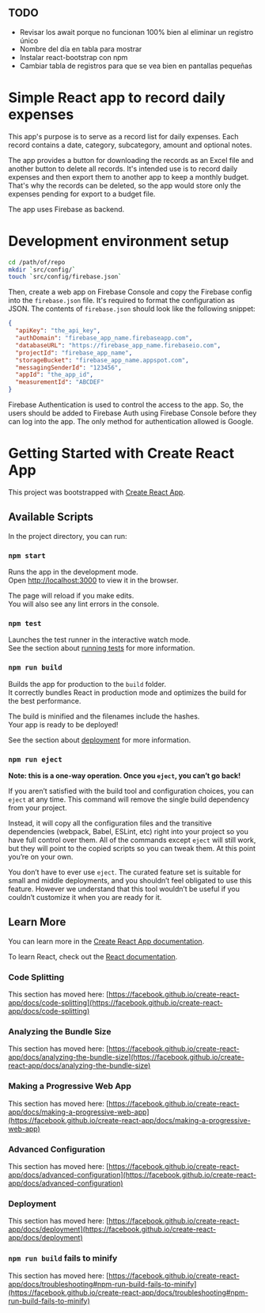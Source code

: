 ## TODO

- Revisar los await porque no funcionan 100% bien al eliminar un registro único
- Nombre del día en tabla para mostrar
- Instalar react-bootstrap con npm
- Cambiar tabla de registros para que se vea bien en pantallas pequeñas

# Simple React app to record daily expenses

This app's purpose is to serve as a record list for daily expenses. Each record contains a date, category, subcategory, amount and optional notes.

The app provides a button for downloading the records as an Excel file and another button to delete all records. It's intended use is to record daily expenses and then export them to another app to keep a monthly budget. That's why the records can be deleted, so the app would store only the expenses pending for export to a budget file.

The app uses Firebase as backend.

# Development environment setup

```bash
cd /path/of/repo
mkdir `src/config/`
touch `src/config/firebase.json`
```

Then, create a web app on Firebase Console and copy the Firebase config into the `firebase.json` file. It's required to format the configuration as JSON. The contents of `firebase.json` should look like the following snippet:

```json
{
  "apiKey": "the_api_key",
  "authDomain": "firebase_app_name.firebaseapp.com",
  "databaseURL": "https://firebase_app_name.firebaseio.com",
  "projectId": "firebase_app_name",
  "storageBucket": "firebase_app_name.appspot.com",
  "messagingSenderId": "123456",
  "appId": "the_app_id",
  "measurementId": "ABCDEF"
}
```

Firebase Authentication is used to control the access to the app. So, the users should be added to Firebase Auth using Firebase Console before they can log into the app. The only method for authentication allowed is Google.

# Getting Started with Create React App

This project was bootstrapped with [Create React App](https://github.com/facebook/create-react-app).

## Available Scripts

In the project directory, you can run:

### `npm start`

Runs the app in the development mode.\
Open [http://localhost:3000](http://localhost:3000) to view it in the browser.

The page will reload if you make edits.\
You will also see any lint errors in the console.

### `npm test`

Launches the test runner in the interactive watch mode.\
See the section about [running tests](https://facebook.github.io/create-react-app/docs/running-tests) for more information.

### `npm run build`

Builds the app for production to the `build` folder.\
It correctly bundles React in production mode and optimizes the build for the best performance.

The build is minified and the filenames include the hashes.\
Your app is ready to be deployed!

See the section about [deployment](https://facebook.github.io/create-react-app/docs/deployment) for more information.

### `npm run eject`

**Note: this is a one-way operation. Once you `eject`, you can’t go back!**

If you aren’t satisfied with the build tool and configuration choices, you can `eject` at any time. This command will remove the single build dependency from your project.

Instead, it will copy all the configuration files and the transitive dependencies (webpack, Babel, ESLint, etc) right into your project so you have full control over them. All of the commands except `eject` will still work, but they will point to the copied scripts so you can tweak them. At this point you’re on your own.

You don’t have to ever use `eject`. The curated feature set is suitable for small and middle deployments, and you shouldn’t feel obligated to use this feature. However we understand that this tool wouldn’t be useful if you couldn’t customize it when you are ready for it.

## Learn More

You can learn more in the [Create React App documentation](https://facebook.github.io/create-react-app/docs/getting-started).

To learn React, check out the [React documentation](https://reactjs.org/).

### Code Splitting

This section has moved here: [https://facebook.github.io/create-react-app/docs/code-splitting](https://facebook.github.io/create-react-app/docs/code-splitting)

### Analyzing the Bundle Size

This section has moved here: [https://facebook.github.io/create-react-app/docs/analyzing-the-bundle-size](https://facebook.github.io/create-react-app/docs/analyzing-the-bundle-size)

### Making a Progressive Web App

This section has moved here: [https://facebook.github.io/create-react-app/docs/making-a-progressive-web-app](https://facebook.github.io/create-react-app/docs/making-a-progressive-web-app)

### Advanced Configuration

This section has moved here: [https://facebook.github.io/create-react-app/docs/advanced-configuration](https://facebook.github.io/create-react-app/docs/advanced-configuration)

### Deployment

This section has moved here: [https://facebook.github.io/create-react-app/docs/deployment](https://facebook.github.io/create-react-app/docs/deployment)

### `npm run build` fails to minify

This section has moved here: [https://facebook.github.io/create-react-app/docs/troubleshooting#npm-run-build-fails-to-minify](https://facebook.github.io/create-react-app/docs/troubleshooting#npm-run-build-fails-to-minify)
